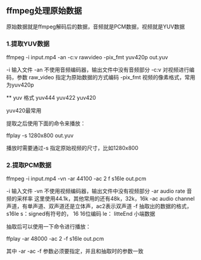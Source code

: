 ## ffmpeg处理原始数据

原始数据就是ffmpeg解码后的数据，音频就是PCM数据，视频就是YUV数据

### 1.提取YUV数据

ffmpeg -i input.mp4 -an -c:v rawvideo -pix_fmt yuv420p out.yuv

-i 输入文件
-an 不使用音频编码器，输出文件中没有音频部分
-c:v 对视频进行编码，参数 raw_video 指定为原始数据的方式编码
-pix_fmt 视频的像素格式，常用为yuv420p

** yuv 格式
yuv444
yuv422
yuv420

yuv420最常用

提取之后使用下面的命令来播放：

ffplay -s 1280x800 out.yuv

播放时需要通过-s 指定原始视频的尺寸，比如1280x800

### 2.提取PCM数据

ffmpeg -i input.mp4 -vn -ar 44100 -ac 2 f s16le out.pcm

-i 输入文件
-vn 不使用视频编码器，输出文件中没有视频部分
-ar audio rate 音频的采样率 这里使用44.1k，其他常用的还有48k，32k，16k
-ac audio channel 声道，有单声道、双声道还是立体声，ac2表示双声道
-f 抽取出的数据的格式，
    s16le 
    s：signed有符号的， 
    16 16位编码 
    le： litteEnd 小端数据 

抽取后可以使用一下命令进行播放：

ffplay -ar 48000 -ac 2 -f s16le out.pcm 

其中 -ar -ac -f 参数必须要指定，并且和抽取时的参数一致

 